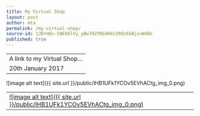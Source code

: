 ```yaml
---
title: My Virtual Shop
layout: post
author: mta
permalink: /my-virtual-shop/
source-id: 1JDrHQv-CNE6KlVy_yBw79ZYNSdH4s399z6SNjxxW4Bs
published: true
---
```

<table>
  <tr>
    <td>A link to my Virtual Shop...</td>
  </tr>
  <tr>
    <td>20th January 2017</td>
  </tr>
</table>


![image alt text]({{ site.url }}/public/lHB1UFk1YCOv5EVhACtg_img_0.png)

<table>
  <tr>
    <td><a href="https://docs.google.com/a/challoners.org/spreadsheets/d/1flPnSykYdGWatufJl2rzn4RNclW8Un0RhlUFKDa_ILA/edit?usp=sharing">![image alt text]({{ site.url }}/public/lHB1UFk1YCOv5EVhACtg_img_0.png)</a></td>
  </tr>
</table>


